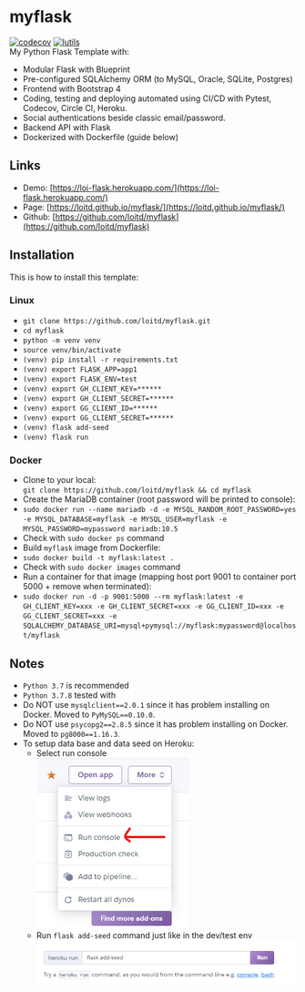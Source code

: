# myflask
[![codecov](https://codecov.io/gh/loitd/myflask/branch/master/graph/badge.svg)](https://codecov.io/gh/loitd/myflask)
[![lutils](https://circleci.com/gh/loitd/myflask.svg?style=svg)](https://circleci.com/gh/loitd/myflask)  
My Python Flask Template with: 
* Modular Flask with Blueprint
* Pre-configured SQLAlchemy ORM (to MySQL, Oracle, SQLite, Postgres)
* Frontend with Bootstrap 4
* Coding, testing and deploying automated using CI/CD with Pytest, Codecov, Circle CI, Heroku.
* Social authentications beside classic email/password.
* Backend API with Flask
* Dockerized with Dockerfile (guide below)
## Links
* Demo: [https://loi-flask.herokuapp.com/](https://loi-flask.herokuapp.com/)
* Page: [https://loitd.github.io/myflask/](https://loitd.github.io/myflask/)
* Github: [https://github.com/loitd/myflask](https://github.com/loitd/myflask)
## Installation
This is how to install this template:  
### Linux
* `git clone https://github.com/loitd/myflask.git`  
* `cd myflask`  
* `python -m venv venv`
* `source venv/bin/activate`
* `(venv) pip install -r requirements.txt`  
* `(venv) export FLASK_APP=app1`
* `(venv) export FLASK_ENV=test`
* `(venv) export GH_CLIENT_KEY=******`
* `(venv) export GH_CLIENT_SECRET=******`
* `(venv) export GG_CLIENT_ID=******`
* `(venv) export GG_CLIENT_SECRET=******`
* `(venv) flask add-seed`  
* `(venv) flask run`  
### Docker
* Clone to your local:  
`git clone https://github.com/loitd/myflask && cd myflask`  
* Create the MariaDB container (root password will be printed to console):  
* `sudo docker run --name mariadb -d -e MYSQL_RANDOM_ROOT_PASSWORD=yes -e MYSQL_DATABASE=myflask -e MYSQL_USER=myflask -e MYSQL_PASSWORD=mypassword mariadb:10.5`  
* Check with `sudo docker ps` command  
* Build `myflask` image from Dockerfile:  
* `sudo docker build -t myflask:latest .`  
* Check with `sudo docker images` command  
* Run a container for that image (mapping host port 9001 to container port 5000 + remove when terminated):  
* `sudo docker run -d -p 9001:5000 --rm myflask:latest -e GH_CLIENT_KEY=xxx -e GH_CLIENT_SECRET=xxx -e GG_CLIENT_ID=xxx -e GG_CLIENT_SECRET=xxx -e SQLALCHEMY_DATABASE_URI=mysql+pymysql://myflask:mypassword@localhost/myflask`  
## Notes
* `Python 3.7` is recommended
* `Python 3.7.8` tested with
* Do NOT use `mysqlclient==2.0.1` since it has problem installing on Docker. Moved to `PyMySQL==0.10.0`.  
* Do NOT use `psycopg2==2.8.5` since it has problem installing on Docker. Moved to `pg8000==1.16.3`.  
* To setup data base and data seed on Heroku:  
    - Select run console  
    ![Run console](https://github.com/loitd/myflask/blob/master/heroku-config-01.png?raw=true)
    - Run `flask add-seed` command just like in the dev/test env  
    ![Run console](https://github.com/loitd/myflask/blob/master/heroku-config-02.png?raw=true)
